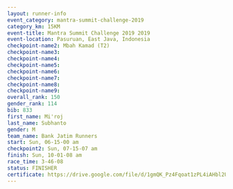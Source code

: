 ```yaml
---
layout: runner-info 
event_category: mantra-summit-challenge-2019 
category_km: 15KM 
event-title: Mantra Summit Challenge 2019 2019 
event-location: Pasuruan, East Java, Indonesia 
checkpoint-name2: Mbah Kamad (T2) 
checkpoint-name3: 
checkpoint-name4: 
checkpoint-name5: 
checkpoint-name6: 
checkpoint-name7: 
checkpoint-name8: 
checkpoint-name9: 
overall_rank: 150
gender_rank: 114
bib: 833
first_name: Mi'roj
last_name: Subhanto
gender: M
team_name: Bank Jatim Runners
start: Sun, 06-15-00 am
checkpoint2: Sun, 07-15-07 am
finish: Sun, 10-01-08 am
race_time: 3-46-08
status: FINISHER
certificate: https://drive.google.com/file/d/1gmQK_Pz4Fqoat1zPL4iAHbl2U_rXTXzR/view?usp=sharing
---
```

